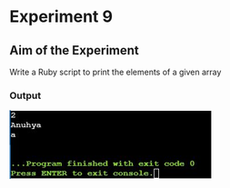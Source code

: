 # Experiment 9

## Aim of the Experiment
Write a Ruby script to print the elements of a given array

### Output
![output](exp9output.JPG)
